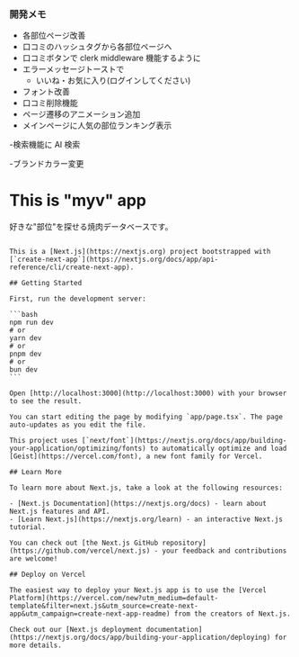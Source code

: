 ### 開発メモ

- 各部位ページ改善
- 口コミのハッシュタグから各部位ページへ
- 口コミボタンで clerk middleware 機能するように
- エラーメッセージトーストで
  - いいね・お気に入り(ログインしてください)
- フォント改善
- 口コミ削除機能
- ページ遷移のアニメーション追加
- メインページに人気の部位ランキング表示

-検索機能に AI 検索

-ブランドカラー変更

# This is "myv" app

好きな"部位"を探せる焼肉データベースです。

````

This is a [Next.js](https://nextjs.org) project bootstrapped with [`create-next-app`](https://nextjs.org/docs/app/api-reference/cli/create-next-app).

## Getting Started

First, run the development server:

```bash
npm run dev
# or
yarn dev
# or
pnpm dev
# or
bun dev
```

Open [http://localhost:3000](http://localhost:3000) with your browser to see the result.

You can start editing the page by modifying `app/page.tsx`. The page auto-updates as you edit the file.

This project uses [`next/font`](https://nextjs.org/docs/app/building-your-application/optimizing/fonts) to automatically optimize and load [Geist](https://vercel.com/font), a new font family for Vercel.

## Learn More

To learn more about Next.js, take a look at the following resources:

- [Next.js Documentation](https://nextjs.org/docs) - learn about Next.js features and API.
- [Learn Next.js](https://nextjs.org/learn) - an interactive Next.js tutorial.

You can check out [the Next.js GitHub repository](https://github.com/vercel/next.js) - your feedback and contributions are welcome!

## Deploy on Vercel

The easiest way to deploy your Next.js app is to use the [Vercel Platform](https://vercel.com/new?utm_medium=default-template&filter=next.js&utm_source=create-next-app&utm_campaign=create-next-app-readme) from the creators of Next.js.

Check out our [Next.js deployment documentation](https://nextjs.org/docs/app/building-your-application/deploying) for more details.
````

